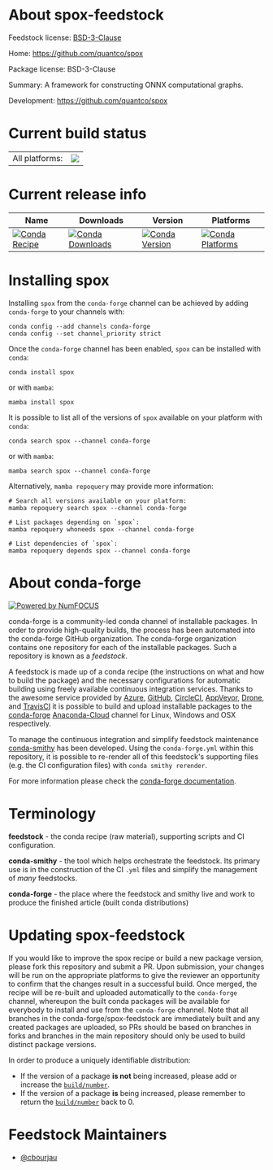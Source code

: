 About spox-feedstock
====================

Feedstock license: [BSD-3-Clause](https://github.com/conda-forge/spox-feedstock/blob/main/LICENSE.txt)

Home: https://github.com/quantco/spox

Package license: BSD-3-Clause

Summary: A framework for constructing ONNX computational graphs.

Development: https://github.com/quantco/spox

Current build status
====================


<table><tr><td>All platforms:</td>
    <td>
      <a href="https://dev.azure.com/conda-forge/feedstock-builds/_build/latest?definitionId=18786&branchName=main">
        <img src="https://dev.azure.com/conda-forge/feedstock-builds/_apis/build/status/spox-feedstock?branchName=main">
      </a>
    </td>
  </tr>
</table>

Current release info
====================

| Name | Downloads | Version | Platforms |
| --- | --- | --- | --- |
| [![Conda Recipe](https://img.shields.io/badge/recipe-spox-green.svg)](https://anaconda.org/conda-forge/spox) | [![Conda Downloads](https://img.shields.io/conda/dn/conda-forge/spox.svg)](https://anaconda.org/conda-forge/spox) | [![Conda Version](https://img.shields.io/conda/vn/conda-forge/spox.svg)](https://anaconda.org/conda-forge/spox) | [![Conda Platforms](https://img.shields.io/conda/pn/conda-forge/spox.svg)](https://anaconda.org/conda-forge/spox) |

Installing spox
===============

Installing `spox` from the `conda-forge` channel can be achieved by adding `conda-forge` to your channels with:

```
conda config --add channels conda-forge
conda config --set channel_priority strict
```

Once the `conda-forge` channel has been enabled, `spox` can be installed with `conda`:

```
conda install spox
```

or with `mamba`:

```
mamba install spox
```

It is possible to list all of the versions of `spox` available on your platform with `conda`:

```
conda search spox --channel conda-forge
```

or with `mamba`:

```
mamba search spox --channel conda-forge
```

Alternatively, `mamba repoquery` may provide more information:

```
# Search all versions available on your platform:
mamba repoquery search spox --channel conda-forge

# List packages depending on `spox`:
mamba repoquery whoneeds spox --channel conda-forge

# List dependencies of `spox`:
mamba repoquery depends spox --channel conda-forge
```


About conda-forge
=================

[![Powered by
NumFOCUS](https://img.shields.io/badge/powered%20by-NumFOCUS-orange.svg?style=flat&colorA=E1523D&colorB=007D8A)](https://numfocus.org)

conda-forge is a community-led conda channel of installable packages.
In order to provide high-quality builds, the process has been automated into the
conda-forge GitHub organization. The conda-forge organization contains one repository
for each of the installable packages. Such a repository is known as a *feedstock*.

A feedstock is made up of a conda recipe (the instructions on what and how to build
the package) and the necessary configurations for automatic building using freely
available continuous integration services. Thanks to the awesome service provided by
[Azure](https://azure.microsoft.com/en-us/services/devops/), [GitHub](https://github.com/),
[CircleCI](https://circleci.com/), [AppVeyor](https://www.appveyor.com/),
[Drone](https://cloud.drone.io/welcome), and [TravisCI](https://travis-ci.com/)
it is possible to build and upload installable packages to the
[conda-forge](https://anaconda.org/conda-forge) [Anaconda-Cloud](https://anaconda.org/)
channel for Linux, Windows and OSX respectively.

To manage the continuous integration and simplify feedstock maintenance
[conda-smithy](https://github.com/conda-forge/conda-smithy) has been developed.
Using the ``conda-forge.yml`` within this repository, it is possible to re-render all of
this feedstock's supporting files (e.g. the CI configuration files) with ``conda smithy rerender``.

For more information please check the [conda-forge documentation](https://conda-forge.org/docs/).

Terminology
===========

**feedstock** - the conda recipe (raw material), supporting scripts and CI configuration.

**conda-smithy** - the tool which helps orchestrate the feedstock.
                   Its primary use is in the construction of the CI ``.yml`` files
                   and simplify the management of *many* feedstocks.

**conda-forge** - the place where the feedstock and smithy live and work to
                  produce the finished article (built conda distributions)


Updating spox-feedstock
=======================

If you would like to improve the spox recipe or build a new
package version, please fork this repository and submit a PR. Upon submission,
your changes will be run on the appropriate platforms to give the reviewer an
opportunity to confirm that the changes result in a successful build. Once
merged, the recipe will be re-built and uploaded automatically to the
`conda-forge` channel, whereupon the built conda packages will be available for
everybody to install and use from the `conda-forge` channel.
Note that all branches in the conda-forge/spox-feedstock are
immediately built and any created packages are uploaded, so PRs should be based
on branches in forks and branches in the main repository should only be used to
build distinct package versions.

In order to produce a uniquely identifiable distribution:
 * If the version of a package **is not** being increased, please add or increase
   the [``build/number``](https://docs.conda.io/projects/conda-build/en/latest/resources/define-metadata.html#build-number-and-string).
 * If the version of a package **is** being increased, please remember to return
   the [``build/number``](https://docs.conda.io/projects/conda-build/en/latest/resources/define-metadata.html#build-number-and-string)
   back to 0.

Feedstock Maintainers
=====================

* [@cbourjau](https://github.com/cbourjau/)

